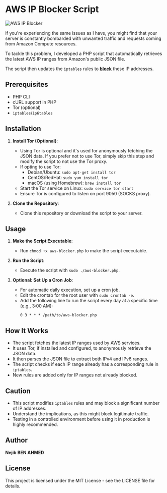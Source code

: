 # AWS IP Blocker Script

![AWS IP Blocker](https://i.imgur.com/8z60Lxx.png)

If you're experiencing the same issues as I have, you might find that your server is constantly bombarded with unwanted traffic and requests coming from Amazon Compute resources. 

To tackle this problem, I developed a PHP script that automatically retrieves the latest AWS IP ranges from Amazon's public JSON file.

The script then updates the `iptables`  rules to <span style="text-decoration: underline;">**block**</span> these IP addresses.

## Prerequisites

- PHP CLI
- cURL support in PHP
- Tor (optional)
- `iptables`/`ip6tables`

## Installation

1. **Install Tor (Optional)**:
   - Using Tor is optional and it's used for anonymously fetching the JSON data. If you prefer not to use Tor, simply skip this step and modify the script to not use the Tor proxy.
   - If opting to use Tor:
     - Debian/Ubuntu: `sudo apt-get install tor`
     - CentOS/RedHat: `sudo yum install tor`
     - macOS (using Homebrew): `brew install tor`
   - Start the Tor service on Linux: `sudo service tor start`
   - Ensure Tor is configured to listen on port 9050 (SOCKS proxy).

2. **Clone the Repository**:
   - Clone this repository or download the script to your server.

## Usage

1. **Make the Script Executable**:
   - Run `chmod +x aws-blocker.php` to make the script executable.

2. **Run the Script**:
   - Execute the script with `sudo ./aws-blocker.php`.

3. **Optional: Set Up a Cron Job**:
   - For automatic daily execution, set up a cron job. 
   - Edit the crontab for the root user with `sudo crontab -e`.
   - Add the following line to run the script every day at a specific time (e.g., 3:00 AM):
     ```
     0 3 * * * /path/to/aws-blocker.php
     ```

## How It Works

- The script fetches the latest IP ranges used by AWS services.
- It uses Tor, if installed and configured, to anonymously retrieve the JSON data.
- It then parses the JSON file to extract both IPv4 and IPv6 ranges.
- The script checks if each IP range already has a corresponding rule in `iptables`.
- New rules are added only for IP ranges not already blocked.

## Caution

- This script modifies `iptables` rules and may block a significant number of IP addresses.
- Understand the implications, as this might block legitimate traffic.
- Testing in a controlled environment before using it in production is highly recommended.

## Author

**Nejib BEN AHMED**

## License

This project is licensed under the MIT License - see the LICENSE file for details.
